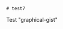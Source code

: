                                                                                                                                                                                                                                                                                                                                                                                                                                                                                                                                                                        # test7
Test "graphical-gist"